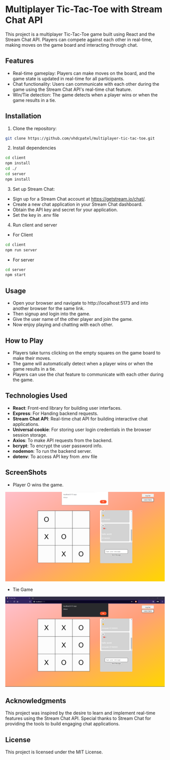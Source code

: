 # Multiplayer Tic-Tac-Toe with Stream Chat API

This project is a multiplayer Tic-Tac-Toe game built using React and the Stream Chat API. Players can compete against each other in real-time, making moves on the game board and interacting through chat.

## Features

- Real-time gameplay: Players can make moves on the board, and the game state is updated in real-time for all participants.
- Chat functionality: Users can communicate with each other during the game using the Stream Chat API's real-time chat feature.
- Win/Tie detection: The game detects when a player wins or when the game results in a tie.

## Installation

1. Clone the repository:

```bash
git clone https://github.com/vhdcpatel/multiplayer-tic-tac-toe.git
```

2. Install dependencies

```bash
cd client 
npm install
cd ./ 
cd server 
npm install 
```
3. Set up Stream Chat:

- Sign up for a Stream Chat account at https://getstream.io/chat/.
- Create a new chat application in your Stream Chat dashboard.
- Obtain the API key and secret for your application.
- Set the key in .env file

4. Run client and server
- For Client
```bash
cd client 
npm run server
```
- For server
```bash
cd server 
npm start
```

## Usage

- Open your browser and navigate to http://localhost:5173 and into another browser for the same link.
- Then signup and login into the game.
- Give the user name of the other player and join the game.
- Now enjoy playing and chatting with each other. 

## How to Play
- Players take turns clicking on the empty squares on the game board to make their moves.
- The game will automatically detect when a player wins or when the game results in a tie.
- Players can use the chat feature to communicate with each other during the game.

## Technologies Used
- **React**: Front-end library for building user interfaces.
- **Express**: For Handing backend requests.
- **Stream Chat API**: Real-time chat API for building interactive chat applications.
- **Universal cookie**: For storing user login credentials in the browser session storage.
- **Axios**: To make API requests from the backend. 
- **bcrypt**: To encrypt the user password info.
- **nodemon**: To run the backend server. 
- **dotenv**: To access API key from .env file

## ScreenShots 
- Player O wins the game.
<!-- <img src="./screenshots/img1.png" alt="Screenshot-1" width="500" /> -->

![](./screenshots/img1.png) 

- Tie Game

![](./screenshots/img2.png) 

<!-- <img src="./screenshots/img2.png" alt="Screenshot-2" width="500" /> -->



## Acknowledgments
This project was inspired by the desire to learn and implement real-time features using the Stream Chat API. 
Special thanks to Stream Chat for providing the tools to build engaging chat applications.

## License
This project is licensed under the MIT License.

